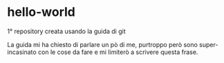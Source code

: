 # hello-world
1° repository creata usando la guida di git

La guida mi ha chiesto di parlare un pò di me, purtroppo però sono super-incasinato con le cose da fare e mi limiterò a scrivere questa frase.
